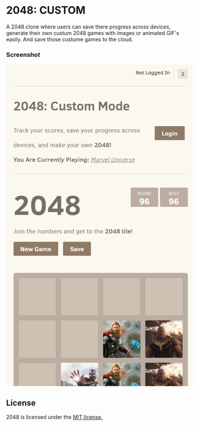 # 2048: CUSTOM

A 2048 clone where users can save there progress across devices, generate their own custum 2048 games with images or animated GIF's easily. And save those custume games to the cloud.

### Screenshot
<p align="center">
  <img src="https://github.com/AidanSpeakss/makeurown/raw/master/Screenshot_1.png" alt="Screenshot"/>
</p>

## License
2048 is licensed under the [MIT license.](https://github.com/gabrielecirulli/2048/blob/master/LICENSE.txt)
